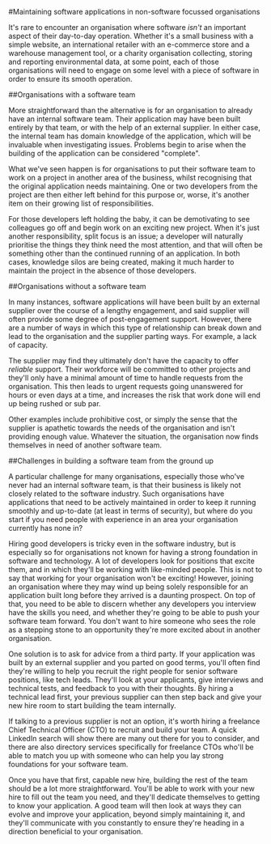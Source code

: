 #Maintaining software applications in non-software focussed organisations

It's rare to encounter an organisation where software _isn't_ an important aspect of their day-to-day operation. Whether it's a small business with a simple website, an international retailer with an e-commerce store and a warehouse management tool, or a charity organisation collecting, storing and reporting environmental data, at some point, each of those organisations will need to engage on some level with a piece of software in order to ensure its smooth operation.

##Organisations with a software team

More straightforward than the alternative is for an organisation to already have an internal software team. Their application may have been built entirely by that team, or with the help of an external supplier. In either case, the internal team has domain knowledge of the application, which will be invaluable when investigating issues. Problems begin to arise when the building of the application can be considered "complete".

What we've seen happen is for organisations to put their software team to work on a project in another area of the business, whilst recognising that the original application needs maintaining. One or two developers from the project are then either left behind for this purpose or, worse, it's another item on their growing list of responsibilities.

For those developers left holding the baby, it can be demotivating to see colleagues go off and begin work on an exciting new project. When it's just another responsibility, split focus is an issue; a developer will naturally prioritise the things they think need the most attention, and that will often be something other than the continued running of an application. In both cases, knowledge silos are being created, making it much harder to maintain the project in the absence of those developers.

##Organisations without a software team

In many instances, software applications will have been built by an external supplier over the course of a lengthy engagement, and said supplier will often provide some degree of post-engagement support. However, there are a number of ways in which this type of relationship can break down and lead to the organisation and the supplier parting ways. For example, a lack of capacity.

The supplier may find they ultimately don't have the capacity to offer _reliable_ support. Their workforce will be committed to other projects and they'll only have a minimal amount of time to handle requests from the organisation. This then leads to urgent requests going unanswered for hours or even days at a time, and increases the risk that work done will end up being rushed or sub par.

Other examples include prohibitive cost, or simply the sense that the supplier is apathetic towards the needs of the organisation and isn't providing enough value. Whatever the situation, the organisation now finds themselves in need of another software team.

##Challenges in building a software team from the ground up

A particular challenge for many organisations, especially those who've never had an internal software team, is that their business is likely not closely related to the software industry. Such organisations have applications that need to be actively maintained in order to keep it running smoothly and up-to-date (at least in terms of security), but where do you start if you need people with experience in an area your organisation currently has none in?

Hiring good developers is tricky even in the software industry, but is especially so for organisations not known for having a strong foundation in software and technology. A lot of developers look for positions that excite them, and in which they'll be working with like-minded people. This is not to say that working for your organisation won't be exciting! However, joining an organisation where they may wind up being solely responsible for an application built long before they arrived is a daunting prospect. On top of that, you need to be able to discern whether any developers you interview have the skills you need, and whether they're going to be able to push your software team forward. You don't want to hire someone who sees the role as a stepping stone to an opportunity they're more excited about in another organisation.

One solution is to ask for advice from a third party. If your application was built by an external supplier and you parted on good terms, you'll often find they're willing to help you recruit the right people for senior software positions, like tech leads. They'll look at your applicants, give interviews and technical tests, and feedback to you with their thoughts. By hiring a technical lead first, your previous supplier can then step back and give your new hire room to start building the team internally.

If talking to a previous supplier is not an option, it's worth hiring a freelance Chief Technical Officer (CTO) to recruit and build your team. A quick LinkedIn search will show there are many out there for you to consider, and there are also directory services specifically for freelance CTOs who'll be able to match you up with someone who can help you lay strong foundations for your software team.

Once you have that first, capable new hire, building the rest of the team should be a lot more straightforward. You'll be able to work with your new hire to fill out the team you need, and they'll dedicate themselves to getting to know your application. A good team will then look at ways they can evolve and improve your application, beyond simply maintaining it, and they'll communicate with you constantly to ensure they're heading in a direction beneficial to your organisation.
